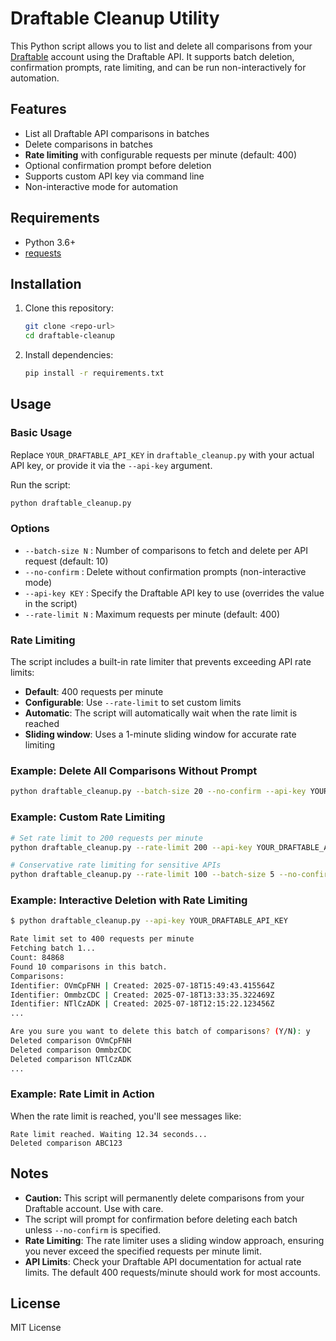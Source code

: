 # Draftable Cleanup Utility

This Python script allows you to list and delete all comparisons from your [Draftable](https://draftable.com/) account using the Draftable API. It supports batch deletion, confirmation prompts, rate limiting, and can be run non-interactively for automation.

## Features
- List all Draftable API comparisons in batches
- Delete comparisons in batches
- **Rate limiting** with configurable requests per minute (default: 400)
- Optional confirmation prompt before deletion
- Supports custom API key via command line
- Non-interactive mode for automation

## Requirements
- Python 3.6+
- [requests](https://pypi.org/project/requests/)

## Installation
1. Clone this repository:
   ```bash
   git clone <repo-url>
   cd draftable-cleanup
   ```
2. Install dependencies:
   ```bash
   pip install -r requirements.txt
   ```

## Usage

### Basic Usage
Replace `YOUR_DRAFTABLE_API_KEY` in `draftable_cleanup.py` with your actual API key, or provide it via the `--api-key` argument.

Run the script:
```bash
python draftable_cleanup.py
```

### Options
- `--batch-size N` : Number of comparisons to fetch and delete per API request (default: 10)
- `--no-confirm`   : Delete without confirmation prompts (non-interactive mode)
- `--api-key KEY`  : Specify the Draftable API key to use (overrides the value in the script)
- `--rate-limit N` : Maximum requests per minute (default: 400)

### Rate Limiting
The script includes a built-in rate limiter that prevents exceeding API rate limits:
- **Default**: 400 requests per minute
- **Configurable**: Use `--rate-limit` to set custom limits
- **Automatic**: The script will automatically wait when the rate limit is reached
- **Sliding window**: Uses a 1-minute sliding window for accurate rate limiting

### Example: Delete All Comparisons Without Prompt
```bash
python draftable_cleanup.py --batch-size 20 --no-confirm --api-key YOUR_DRAFTABLE_API_KEY
```

### Example: Custom Rate Limiting
```bash
# Set rate limit to 200 requests per minute
python draftable_cleanup.py --rate-limit 200 --api-key YOUR_DRAFTABLE_API_KEY

# Conservative rate limiting for sensitive APIs
python draftable_cleanup.py --rate-limit 100 --batch-size 5 --no-confirm
```

### Example: Interactive Deletion with Rate Limiting
```bash
$ python draftable_cleanup.py --api-key YOUR_DRAFTABLE_API_KEY

Rate limit set to 400 requests per minute
Fetching batch 1...
Count: 84868
Found 10 comparisons in this batch.
Comparisons:
Identifier: OVmCpFNH | Created: 2025-07-18T15:49:43.415564Z
Identifier: OmmbzCDC | Created: 2025-07-18T13:33:35.322469Z
Identifier: NTlCzADK | Created: 2025-07-18T12:15:22.123456Z
...

Are you sure you want to delete this batch of comparisons? (Y/N): y
Deleted comparison OVmCpFNH
Deleted comparison OmmbzCDC
Deleted comparison NTlCzADK
...
```

### Example: Rate Limit in Action
When the rate limit is reached, you'll see messages like:
```
Rate limit reached. Waiting 12.34 seconds...
Deleted comparison ABC123
```

## Notes
- **Caution:** This script will permanently delete comparisons from your Draftable account. Use with care.
- The script will prompt for confirmation before deleting each batch unless `--no-confirm` is specified.
- **Rate Limiting**: The rate limiter uses a sliding window approach, ensuring you never exceed the specified requests per minute limit.
- **API Limits**: Check your Draftable API documentation for actual rate limits. The default 400 requests/minute should work for most accounts.

## License
MIT License 